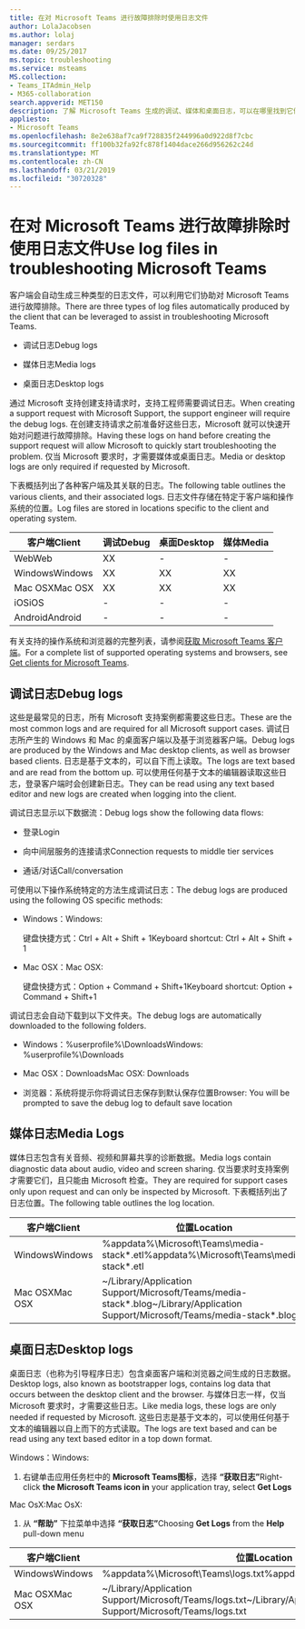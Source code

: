 ```yaml
---
title: 在对 Microsoft Teams 进行故障排除时使用日志文件
author: LolaJacobsen
ms.author: lolaj
manager: serdars
ms.date: 09/25/2017
ms.topic: troubleshooting
ms.service: msteams
MS.collection:
- Teams_ITAdmin_Help
- M365-collaboration
search.appverid: MET150
description: 了解 Microsoft Teams 生成的调试、媒体和桌面日志，可以在哪里找到它们，以及它们如何帮助进行故障排除。
appliesto:
- Microsoft Teams
ms.openlocfilehash: 8e2e638af7ca9f728835f244996a0d922d8f7cbc
ms.sourcegitcommit: ff100b32fa92fc878f1404dace266d956262c24d
ms.translationtype: MT
ms.contentlocale: zh-CN
ms.lasthandoff: 03/21/2019
ms.locfileid: "30720328"
---
```

<a name="use-log-files-in-troubleshooting-microsoft-teams"></a><span data-ttu-id="d9dc7-103">在对 Microsoft Teams 进行故障排除时使用日志文件</span><span class="sxs-lookup"><span data-stu-id="d9dc7-103">Use log files in troubleshooting Microsoft Teams</span></span>
=================================================

<span data-ttu-id="d9dc7-104">客户端会自动生成三种类型的日志文件，可以利用它们协助对 Microsoft Teams 进行故障排除。</span><span class="sxs-lookup"><span data-stu-id="d9dc7-104">There are three types of log files automatically produced by the client that can be leveraged to assist in troubleshooting Microsoft Teams.</span></span>

-   <span data-ttu-id="d9dc7-105">调试日志</span><span class="sxs-lookup"><span data-stu-id="d9dc7-105">Debug logs</span></span>

-   <span data-ttu-id="d9dc7-106">媒体日志</span><span class="sxs-lookup"><span data-stu-id="d9dc7-106">Media logs</span></span>

-   <span data-ttu-id="d9dc7-107">桌面日志</span><span class="sxs-lookup"><span data-stu-id="d9dc7-107">Desktop logs</span></span>

<span data-ttu-id="d9dc7-108">通过 Microsoft 支持创建支持请求时，支持工程师需要调试日志。</span><span class="sxs-lookup"><span data-stu-id="d9dc7-108">When creating a support request with Microsoft Support, the support engineer will require the debug logs.</span></span> <span data-ttu-id="d9dc7-109">在创建支持请求之前准备好这些日志，Microsoft 就可以快速开始对问题进行故障排除。</span><span class="sxs-lookup"><span data-stu-id="d9dc7-109">Having these logs on hand before creating the support request will allow Microsoft to quickly start troubleshooting the problem.</span></span> <span data-ttu-id="d9dc7-110">仅当 Microsoft 要求时，才需要媒体或桌面日志。</span><span class="sxs-lookup"><span data-stu-id="d9dc7-110">Media or desktop logs are only required if requested by Microsoft.</span></span>

<span data-ttu-id="d9dc7-111">下表概括列出了各种客户端及其关联的日志。</span><span class="sxs-lookup"><span data-stu-id="d9dc7-111">The following table outlines the various clients, and their associated logs.</span></span> <span data-ttu-id="d9dc7-112">日志文件存储在特定于客户端和操作系统的位置。</span><span class="sxs-lookup"><span data-stu-id="d9dc7-112">Log files are stored in locations specific to the client and operating system.</span></span>


|<span data-ttu-id="d9dc7-113">客户端</span><span class="sxs-lookup"><span data-stu-id="d9dc7-113">Client</span></span> |<span data-ttu-id="d9dc7-114">调试</span><span class="sxs-lookup"><span data-stu-id="d9dc7-114">Debug</span></span>|<span data-ttu-id="d9dc7-115">桌面</span><span class="sxs-lookup"><span data-stu-id="d9dc7-115">Desktop</span></span>|<span data-ttu-id="d9dc7-116">媒体</span><span class="sxs-lookup"><span data-stu-id="d9dc7-116">Media</span></span>|
|---------|---------|---------|---------|
|<span data-ttu-id="d9dc7-117">Web</span><span class="sxs-lookup"><span data-stu-id="d9dc7-117">Web</span></span>    |<span data-ttu-id="d9dc7-118">X</span><span class="sxs-lookup"><span data-stu-id="d9dc7-118">X</span></span>         |-         |-         |
|<span data-ttu-id="d9dc7-119">Windows</span><span class="sxs-lookup"><span data-stu-id="d9dc7-119">Windows</span></span>     |<span data-ttu-id="d9dc7-120">X</span><span class="sxs-lookup"><span data-stu-id="d9dc7-120">X</span></span>         |<span data-ttu-id="d9dc7-121">X</span><span class="sxs-lookup"><span data-stu-id="d9dc7-121">X</span></span>         |<span data-ttu-id="d9dc7-122">X</span><span class="sxs-lookup"><span data-stu-id="d9dc7-122">X</span></span>         |
|<span data-ttu-id="d9dc7-123">Mac OSX</span><span class="sxs-lookup"><span data-stu-id="d9dc7-123">Mac OSX</span></span>     |<span data-ttu-id="d9dc7-124">X</span><span class="sxs-lookup"><span data-stu-id="d9dc7-124">X</span></span>         |<span data-ttu-id="d9dc7-125">X</span><span class="sxs-lookup"><span data-stu-id="d9dc7-125">X</span></span>         |<span data-ttu-id="d9dc7-126">X</span><span class="sxs-lookup"><span data-stu-id="d9dc7-126">X</span></span>         |
|<span data-ttu-id="d9dc7-127">iOS</span><span class="sxs-lookup"><span data-stu-id="d9dc7-127">iOS</span></span>     |-         |-         |-         |
|<span data-ttu-id="d9dc7-128">Android</span><span class="sxs-lookup"><span data-stu-id="d9dc7-128">Android</span></span>     |-         |-         |-         |

<span data-ttu-id="d9dc7-129">有关支持的操作系统和浏览器的完整列表，请参阅[获取 Microsoft Teams 客户端](get-clients.md)。</span><span class="sxs-lookup"><span data-stu-id="d9dc7-129">For a complete list of supported operating systems and browsers, see [Get clients for Microsoft Teams](get-clients.md).</span></span>

<a name="debug-logs"></a><span data-ttu-id="d9dc7-130">调试日志</span><span class="sxs-lookup"><span data-stu-id="d9dc7-130">Debug logs</span></span>
---------------------------

<span data-ttu-id="d9dc7-131">这些是最常见的日志，所有 Microsoft 支持案例都需要这些日志。</span><span class="sxs-lookup"><span data-stu-id="d9dc7-131">These are the most common logs and are required for all Microsoft support cases.</span></span> <span data-ttu-id="d9dc7-132">调试日志所产生的 Windows 和 Mac 的桌面客户端以及基于浏览器客户端。</span><span class="sxs-lookup"><span data-stu-id="d9dc7-132">Debug logs are produced by the Windows and Mac desktop clients, as well as browser based clients.</span></span> <span data-ttu-id="d9dc7-133">日志是基于文本的，可以自下而上读取。</span><span class="sxs-lookup"><span data-stu-id="d9dc7-133">The logs are text based and are read from the bottom up.</span></span> <span data-ttu-id="d9dc7-134">可以使用任何基于文本的编辑器读取这些日志，登录客户端时会创建新日志。</span><span class="sxs-lookup"><span data-stu-id="d9dc7-134">They can be read using any text based editor and new logs are created when logging into the client.</span></span>

<span data-ttu-id="d9dc7-135">调试日志显示以下数据流：</span><span class="sxs-lookup"><span data-stu-id="d9dc7-135">Debug logs show the following data flows:</span></span>

-   <span data-ttu-id="d9dc7-136">登录</span><span class="sxs-lookup"><span data-stu-id="d9dc7-136">Login</span></span>

-   <span data-ttu-id="d9dc7-137">向中间层服务的连接请求</span><span class="sxs-lookup"><span data-stu-id="d9dc7-137">Connection requests to middle tier services</span></span>

-   <span data-ttu-id="d9dc7-138">通话/对话</span><span class="sxs-lookup"><span data-stu-id="d9dc7-138">Call/conversation</span></span>

<span data-ttu-id="d9dc7-139">可使用以下操作系统特定的方法生成调试日志：</span><span class="sxs-lookup"><span data-stu-id="d9dc7-139">The debug logs are produced using the following OS specific methods:</span></span>

-   <span data-ttu-id="d9dc7-140">Windows：</span><span class="sxs-lookup"><span data-stu-id="d9dc7-140">Windows:</span></span>

      <span data-ttu-id="d9dc7-141">键盘快捷方式：Ctrl + Alt + Shift + 1</span><span class="sxs-lookup"><span data-stu-id="d9dc7-141">Keyboard shortcut: Ctrl + Alt + Shift + 1</span></span>

-   <span data-ttu-id="d9dc7-142">Mac OSX：</span><span class="sxs-lookup"><span data-stu-id="d9dc7-142">Mac OSX:</span></span>

      <span data-ttu-id="d9dc7-143">键盘快捷方式：Option + Command + Shift+1</span><span class="sxs-lookup"><span data-stu-id="d9dc7-143">Keyboard shortcut: Option + Command + Shift+1</span></span>

<span data-ttu-id="d9dc7-144">调试日志会自动下载到以下文件夹。</span><span class="sxs-lookup"><span data-stu-id="d9dc7-144">The debug logs are automatically downloaded to the following folders.</span></span>

-   <span data-ttu-id="d9dc7-145">Windows：%userprofile%\\Downloads</span><span class="sxs-lookup"><span data-stu-id="d9dc7-145">Windows: %userprofile%\\Downloads</span></span>

-   <span data-ttu-id="d9dc7-146">Mac OSX：Downloads</span><span class="sxs-lookup"><span data-stu-id="d9dc7-146">Mac OSX: Downloads</span></span>

-   <span data-ttu-id="d9dc7-147">浏览器：系统将提示你将调试日志保存到默认保存位置</span><span class="sxs-lookup"><span data-stu-id="d9dc7-147">Browser: You will be prompted to save the debug log to default save location</span></span>

<a name="media-logs"></a><span data-ttu-id="d9dc7-148">媒体日志</span><span class="sxs-lookup"><span data-stu-id="d9dc7-148">Media Logs</span></span>
---------------------------

<span data-ttu-id="d9dc7-149">媒体日志包含有关音频、视频和屏幕共享的诊断数据。</span><span class="sxs-lookup"><span data-stu-id="d9dc7-149">Media logs contain diagnostic data about audio, video and screen sharing.</span></span> <span data-ttu-id="d9dc7-150">仅当要求时支持案例才需要它们，且只能由 Microsoft 检查。</span><span class="sxs-lookup"><span data-stu-id="d9dc7-150">They are required for support cases only upon request and can only be inspected by Microsoft.</span></span> <span data-ttu-id="d9dc7-151">下表概括列出了日志位置。</span><span class="sxs-lookup"><span data-stu-id="d9dc7-151">The following table outlines the log location.</span></span>


|<span data-ttu-id="d9dc7-152">客户端</span><span class="sxs-lookup"><span data-stu-id="d9dc7-152">Client</span></span> |<span data-ttu-id="d9dc7-153">位置</span><span class="sxs-lookup"><span data-stu-id="d9dc7-153">Location</span></span> |
|---------|---------|
|<span data-ttu-id="d9dc7-154">Windows</span><span class="sxs-lookup"><span data-stu-id="d9dc7-154">Windows</span></span>     |<span data-ttu-id="d9dc7-155">%appdata%\Microsoft\Teams\media-stack\*.etl</span><span class="sxs-lookup"><span data-stu-id="d9dc7-155">%appdata%\Microsoft\Teams\media-stack\*.etl</span></span>         |
|<span data-ttu-id="d9dc7-156">Mac OSX</span><span class="sxs-lookup"><span data-stu-id="d9dc7-156">Mac OSX</span></span>     |<span data-ttu-id="d9dc7-157">~/Library/Application Support/Microsoft/Teams/media-stack\*.blog</span><span class="sxs-lookup"><span data-stu-id="d9dc7-157">~/Library/Application Support/Microsoft/Teams/media-stack\*.blog</span></span>         |


<a name="desktop-logs"></a><span data-ttu-id="d9dc7-158">桌面日志</span><span class="sxs-lookup"><span data-stu-id="d9dc7-158">Desktop logs</span></span>
---------------------

<span data-ttu-id="d9dc7-159">桌面日志（也称为引导程序日志）包含桌面客户端和浏览器之间生成的日志数据。</span><span class="sxs-lookup"><span data-stu-id="d9dc7-159">Desktop logs, also known as bootstrapper logs, contains log data that occurs between the desktop client and the browser.</span></span> <span data-ttu-id="d9dc7-160">与媒体日志一样，仅当 Microsoft 要求时，才需要这些日志。</span><span class="sxs-lookup"><span data-stu-id="d9dc7-160">Like media logs, these logs are only needed if requested by Microsoft.</span></span> <span data-ttu-id="d9dc7-161">这些日志是基于文本的，可以使用任何基于文本的编辑器以自上而下的方式读取。</span><span class="sxs-lookup"><span data-stu-id="d9dc7-161">The logs are text based and can be read using any text based editor in a top down format.</span></span>

<span data-ttu-id="d9dc7-162">Windows：</span><span class="sxs-lookup"><span data-stu-id="d9dc7-162">Windows:</span></span>

1.  <span data-ttu-id="d9dc7-163">右键单击应用任务栏中的 **Microsoft Teams图标**，选择 **“获取日志”**</span><span class="sxs-lookup"><span data-stu-id="d9dc7-163">Right-click **the Microsoft Teams icon in** your application tray, select **Get Logs**</span></span>

<span data-ttu-id="d9dc7-164">Mac OsX:</span><span class="sxs-lookup"><span data-stu-id="d9dc7-164">Mac OsX:</span></span>

1.  <span data-ttu-id="d9dc7-165">从 **“帮助”** 下拉菜单中选择 **“获取日志”**</span><span class="sxs-lookup"><span data-stu-id="d9dc7-165">Choosing **Get Logs** from the **Help** pull-down menu</span></span>

|<span data-ttu-id="d9dc7-166">客户端</span><span class="sxs-lookup"><span data-stu-id="d9dc7-166">Client</span></span> |<span data-ttu-id="d9dc7-167">位置</span><span class="sxs-lookup"><span data-stu-id="d9dc7-167">Location</span></span> |
|---------|---------|
|<span data-ttu-id="d9dc7-168">Windows</span><span class="sxs-lookup"><span data-stu-id="d9dc7-168">Windows</span></span>     |<span data-ttu-id="d9dc7-169">%appdata%\Microsoft\Teams\logs.txt</span><span class="sxs-lookup"><span data-stu-id="d9dc7-169">%appdata%\Microsoft\Teams\logs.txt</span></span>         |
|<span data-ttu-id="d9dc7-170">Mac OSX</span><span class="sxs-lookup"><span data-stu-id="d9dc7-170">Mac OSX</span></span>     |<span data-ttu-id="d9dc7-171">~/Library/Application Support/Microsoft/Teams/logs.txt</span><span class="sxs-lookup"><span data-stu-id="d9dc7-171">~/Library/Application Support/Microsoft/Teams/logs.txt</span></span>         |
